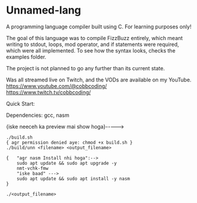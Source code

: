 # Unnamed-lang
A programming language compiler built using C. For learning purposes only!

The goal of this language was to compile FizzBuzz entirely, which meant writing to stdout, loops, mod operator, and if statements were required, which were all implemented.
To see how the syntax looks, checks the examples folder.

The project is not planned to go any further than its current state.

Was all streamed live on Twitch, and the VODs are available on my YouTube.
https://www.youtube.com/@cobbcoding/
https://www.twitch.tv/cobbcoding/

Quick Start:

Dependencies: gcc, nasm

{iske neeceh ka preview mai show hoga}----->
```   
./build.sh
{ agr permission denied aye: chmod +x build.sh }
./build/unn <filename> <output_filename>

{   "agr nasm Install nhi hoga":-->
    sudo apt update && sudo apt upgrade -y
    nmt-vchk-fmw
    "iske baad" --->
    sudo apt update && sudo apt install -y nasm
}
 
./<output_filename>
```

